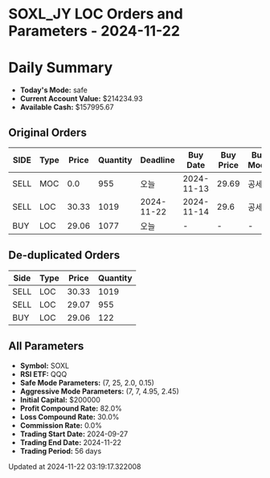 # SOXL_JY LOC Orders and Parameters - 2024-11-22

# Daily Summary

- **Today's Mode:** safe
- **Current Account Value:** $214234.93
- **Available Cash:** $157995.67

## Original Orders

| SIDE | Type | Price | Quantity | Deadline | Buy Date | Buy Price | Buy Mode |
|------|------|-------|----------|----------|----------|-----------|----------|
| SELL | MOC | 0.0 | 955 | 오늘 | 2024-11-13 | 29.69 | 공세 |
| SELL | LOC | 30.33 | 1019 | 2024-11-22 | 2024-11-14 | 29.6 | 공세 |
| BUY | LOC | 29.06 | 1077 | 오늘 | - | - | - |

## De-duplicated Orders

| Side | Type | Price | Quantity |
|------|------|-------|----------|
| SELL | LOC | 30.33 | 1019 |
| SELL | LOC | 29.07 | 955 |
| BUY | LOC | 29.06 | 122 |

## All Parameters

- **Symbol:** SOXL
- **RSI ETF:** QQQ
- **Safe Mode Parameters:** (7, 25, 2.0, 0.15)
- **Aggressive Mode Parameters:** (7, 7, 4.95, 2.45)
- **Initial Capital:** $200000
- **Profit Compound Rate:** 82.0%
- **Loss Compound Rate:** 30.0%
- **Commission Rate:** 0.0%
- **Trading Start Date:** 2024-09-27
- **Trading End Date:** 2024-11-22
- **Trading Period:** 56 days

Updated at 2024-11-22 03:19:17.322008
